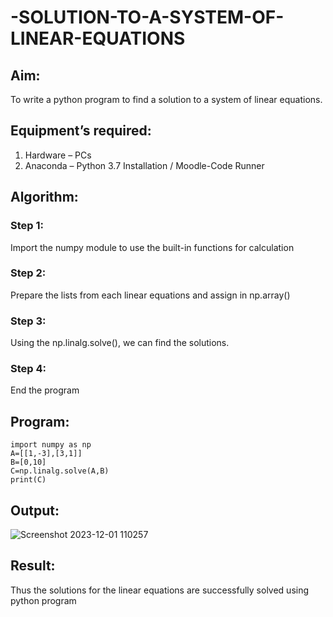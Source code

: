 # -SOLUTION-TO-A-SYSTEM-OF-LINEAR-EQUATIONS
## Aim:
To write a python program to find a solution to a system of linear equations.
## Equipment’s required:
1. 	Hardware – PCs
2. 	Anaconda – Python 3.7 Installation / Moodle-Code Runner
## Algorithm:
### Step 1: 
Import the numpy module to use the built-in functions for calculation
### Step 2: 
Prepare the lists from each linear equations and assign in np.array()
### Step 3: 
Using the np.linalg.solve(), we can find the solutions.
### Step 4: 
End the program
## Program:
``````
import numpy as np
A=[[1,-3],[3,1]]
B=[0,10]
C=np.linalg.solve(A,B)
print(C)
``````
## Output:
![Screenshot 2023-12-01 110257](https://github.com/vinodhini-17/-SOLUTION-TO-A-SYSTEM-OF-LINEAR-EQUATIONS/assets/145742741/7fb1a8d4-66d9-4233-a148-b53db9d90dd8)



## Result: 
Thus the solutions for the linear equations are successfully solved using python program

